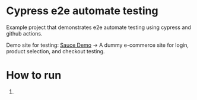# Cypress e2e automate testing

Example project that demonstrates e2e automate testing using cypress and github actions.

Demo site for testing: [Sauce Demo](https://www.saucedemo.com/) → A dummy e-commerce site for login, product selection, and checkout testing.

# How to run

1. 